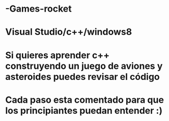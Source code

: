 # -Games-rocket
# Visual Studio/c++/windows8
# Si quieres aprender c++ construyendo un juego de aviones y asteroides puedes revisar el código
# Cada paso esta comentado para que los principiantes puedan entender :) 

